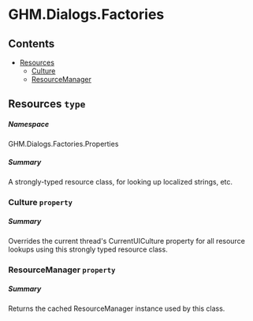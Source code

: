 <a name='assembly'></a>
# GHM.Dialogs.Factories

## Contents

- [Resources](#T-GHM.Dialogs.Factories-Properties-Resources 'GHM.Dialogs.Factories.Properties.Resources')
  - [Culture](#P-GHM.Dialogs.Factories-Properties-Resources-Culture 'GHM.Dialogs.Factories.Properties.Resources.Culture')
  - [ResourceManager](#P-GHM.Dialogs.Factories-Properties-Resources-ResourceManager 'GHM.Dialogs.Factories.Properties.Resources.ResourceManager')

<a name='T-GHM.Dialogs.Factories-Properties-Resources'></a>
## Resources `type`

##### Namespace

GHM.Dialogs.Factories.Properties

##### Summary

A strongly-typed resource class, for looking up localized strings, etc.

<a name='P-GHM.Dialogs.Factories-Properties-Resources-Culture'></a>
### Culture `property`

##### Summary

Overrides the current thread's CurrentUICulture property for all
  resource lookups using this strongly typed resource class.

<a name='P-GHM.Dialogs.Factories-Properties-Resources-ResourceManager'></a>
### ResourceManager `property`

##### Summary

Returns the cached ResourceManager instance used by this class.
